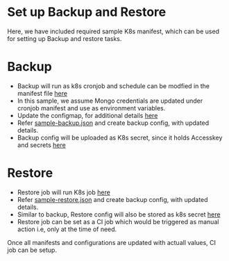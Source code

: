 # Set up Backup and Restore

Here, we have included required sample K8s manifest, which can be used for setting up Backup and restore tasks.

# Backup

* Backup will run as k8s cronjob and schedule can be modfied in the manifest file [here](https://github.com/scmp/alicloud-datax/blob/master/sample/sample/k8s/k8s.prod-2/deploy/cronjob-backup.yaml)
* In this sample, we assume Mongo credentials are updated under cronjob manifest and use as environment variables.
* Update the configmap, for additional details [here](https://github.com/scmp/alicloud-datax/blob/master/sample/k8s/k8s.prod-2/deploy/cm-backup-retention.yaml)
* Refer [sample-backup.json](https://github.com/scmp/alicloud-datax/blob/master/sample/sample-backup.json) and create backup config, with updated details. 
* Backup config will be uploaded as K8s secret, since it holds Accesskey and secrets [here](https://github.com/scmp/alicloud-datax/blob/master/sample/k8s/k8s.prod-2/secret-backup.yaml)


# Restore

* Restore job will run K8s job [here](https://github.com/scmp/alicloud-datax/blob/master/sample/k8s/k8s.prod-2/deploy/job-restore.yaml)
* Refer [sample-restore.json](https://github.com/scmp/alicloud-datax/blob/master/sample/sample-restore.json) and create backup config, with updated details. 
* Similar to backup, Restore config will also be stored as k8s secret [here](https://github.com/scmp/alicloud-datax/blob/master/sample/k8s/k8s.prod-2/secret-restore.yaml)
* Restore job can be set as a CI job which would be triggered as manual action i.e, only at the time of need.


Once all manifests and configurations are updated with actuall values, CI job can be setup.